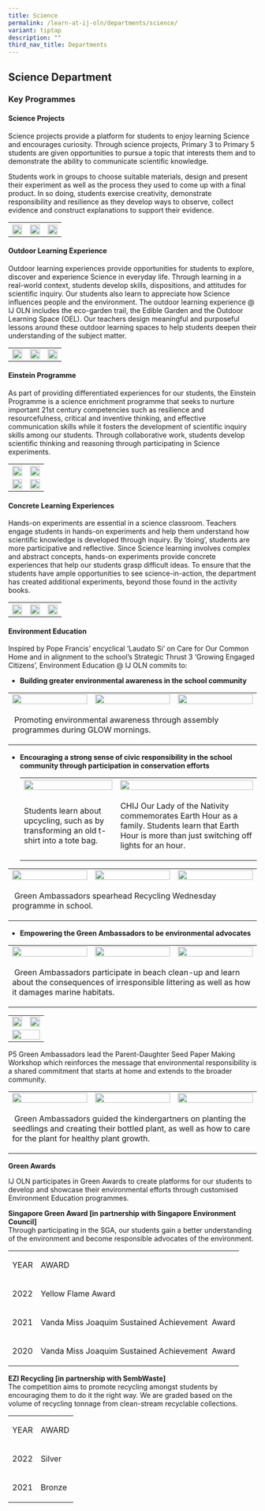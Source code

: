 ```yaml
---
title: Science
permalink: /learn-at-ij-oln/departments/science/
variant: tiptap
description: ""
third_nav_title: Departments
---
```

<h2><strong>Science Department</strong></h2><h3>Key Programmes</h3><h4>Science Projects</h4><p>Science projects provide a platform for students to enjoy learning Science and encourages curiosity. Through science projects, Primary 3 to Primary 5 students are given opportunities to pursue a topic that interests them and to demonstrate the ability to communicate scientific knowledge.</p><p>Students work in groups to choose suitable materials, design and present their experiment as well as the process they used to come up with a final product. In so doing, students exercise creativity, demonstrate responsibility and resilience as they develop ways to observe, collect evidence and construct explanations to support their evidence.</p><table><tbody><tr><th rowspan="1" colspan="1"><div class="isomer-image-wrapper"><img height="auto" width="100%" alt="" src="/images/Depts/Sci/project1_w.jpg"></div></th><th rowspan="1" colspan="1"><div class="isomer-image-wrapper"><img height="auto" width="100%" alt="" src="/images/Depts/Sci/project3_w.jpg"></div></th><th rowspan="1" colspan="1"><div class="isomer-image-wrapper"><img height="auto" width="100%" alt="" src="/images/Depts/Sci/project2_w.jpg"></div></th></tr></tbody></table><h4>Outdoor Learning Experience</h4><p>Outdoor learning experiences provide opportunities for students to explore, discover and experience Science in everyday life. Through learning in a real-world context, students develop skills, dispositions, and attitudes for scientific inquiry. Our students also learn to appreciate how Science influences people and the environment. The outdoor learning experience @ IJ OLN includes the eco-garden trail, the Edible Garden and the Outdoor Learning Space (OEL). Our teachers design meaningful and purposeful lessons around these outdoor learning spaces to help students deepen their understanding of the subject matter.</p><table><tbody><tr><td rowspan="1" colspan="1"><div class="isomer-image-wrapper"><img height="auto" width="100%" alt="" src="/images/Depts/Sci/oel3_w.jpg"></div></td><td rowspan="1" colspan="1"><div class="isomer-image-wrapper"><img height="auto" width="100%" alt="" src="/images/Depts/Sci/oel1_w.jpg"></div></td><td rowspan="1" colspan="1"><div class="isomer-image-wrapper"><img height="auto" width="100%" alt="" src="/images/Depts/Sci/oel2_w.jpg"></div></td></tr></tbody></table><h4>Einstein Programme</h4><p>As part of providing differentiated experiences for our students, the Einstein Programme is a science enrichment programme that seeks to nurture important 21st century competencies such as resilience and resourcefulness, critical and inventive thinking, and effective communication skills while it fosters the development of scientific inquiry skills among our students. Through collaborative work, students develop scientific thinking and reasoning through participating in Science experiments.</p><table><tbody><tr><th rowspan="1" colspan="1"><div class="isomer-image-wrapper"><img height="auto" width="100%" alt="" src="/images/Depts/Sci/e2k2_w.jpg"></div></th><th rowspan="1" colspan="1"><div class="isomer-image-wrapper"><img height="auto" width="100%" alt="" src="/images/Depts/Sci/e2k_w.jpg"></div></th></tr><tr><td rowspan="1" colspan="1"><div class="isomer-image-wrapper"><img height="auto" width="100%" alt="" src="/images/Depts/Sci/e2k4_w.jpg"></div></td><td rowspan="1" colspan="1"><div class="isomer-image-wrapper"><img height="auto" width="100%" alt="" src="/images/Depts/Sci/e2k3_w.jpg"></div></td></tr></tbody></table><h4>Concrete Learning Experiences</h4><p>Hands-on experiments are essential in a science classroom. Teachers engage students in hands-on experiments and help them understand how scientific knowledge is developed through inquiry. By ‘doing’, students are more participative and reflective. Since Science learning involves complex and abstract concepts, hands-on experiments provide concrete experiences that help our students grasp difficult ideas. To ensure that the students have ample opportunities to see science-in-action, the department has created additional experiments, beyond those found in the activity books.</p><table><tbody><tr><th rowspan="1" colspan="1"><div class="isomer-image-wrapper"><img height="auto" width="100%" alt="" src="/images/Depts/Sci/exp_materials_w.jpg"></div></th><th rowspan="1" colspan="1"><div class="isomer-image-wrapper"><img height="auto" width="100%" alt="" src="/images/Depts/Sci/exp_mould_w.jpg"></div></th><th rowspan="1" colspan="1"><div class="isomer-image-wrapper"><img height="auto" width="100%" alt="" src="/images/Depts/Sci/exp_matter_w.jpg"></div></th></tr></tbody></table><h4>Environment Education</h4><p>Inspired by Pope Francis’ encyclical ‘Laudato Si’ on Care for Our Common Home and in alignment to the school’s Strategic Thrust 3 ‘Growing Engaged Citizens’, Environment Education @ IJ OLN commits to:</p><ul data-tight="true" class="tight"><li><p><strong>Building greater environmental awareness in the school community</strong></p></li></ul><table><tbody><tr><td rowspan="1" colspan="1"><div class="isomer-image-wrapper"><img height="auto" width="100%" alt="" src="/images/Depts/Sci/assembly_w.jpg"></div></td><td rowspan="1" colspan="1"><div class="isomer-image-wrapper"><img height="auto" width="100%" alt="" src="/images/Depts/Sci/assembly2_w.jpg"></div></td><td rowspan="1" colspan="1"><div class="isomer-image-wrapper"><img height="auto" width="100%" alt="" src="/images/Depts/Sci/assembly3_w.jpg"></div></td></tr><tr><td rowspan="1" colspan="3"><p>&nbsp;Promoting environmental awareness through assembly programmes during GLOW mornings.</p></td></tr></tbody></table><p></p><ul data-tight="true" class="tight"><li><p><strong>Encouraging a strong sense of civic responsibility in the school community through participation in conservation efforts</strong></p><table><tbody><tr><th rowspan="1" colspan="1"><div class="isomer-image-wrapper"><img height="auto" width="100%" alt="" src="/images/Depts/Sci/upcycling_w.jpg"></div></th><th rowspan="1" colspan="1"><div class="isomer-image-wrapper"><img height="auto" width="100%" alt="" src="/images/Depts/Sci/earthhour_w.jpg"></div></th></tr><tr><td rowspan="1" colspan="1"><p>Students learn about upcycling, such as by transforming an old t-shirt into a tote bag.</p></td><td rowspan="1" colspan="1"><p>CHIJ Our Lady of the Nativity commemorates Earth Hour as a family. Students learn that Earth Hour is more than just switching off lights for an hour.</p></td></tr></tbody></table></li></ul><table><tbody><tr><td rowspan="1" colspan="1"><div class="isomer-image-wrapper"><img height="auto" width="100%" alt="" src="/images/Depts/Sci/recyling_w.jpg"></div></td><td rowspan="1" colspan="1"><div class="isomer-image-wrapper"><img height="auto" width="100%" alt="" src="/images/Depts/Sci/recyling3_w.jpg"></div></td><td rowspan="1" colspan="1"><div class="isomer-image-wrapper"><img height="auto" width="100%" alt="" src="/images/Depts/Sci/recyling4_w.jpg"></div></td></tr><tr><td rowspan="1" colspan="3"><p>&nbsp;Green Ambassadors spearhead Recycling Wednesday programme in school.</p></td></tr></tbody></table><p></p><ul data-tight="true" class="tight"><li><p><strong>Empowering the Green Ambassadors to be environmental advocates</strong></p></li></ul><table><tbody><tr><td rowspan="1" colspan="1"><div class="isomer-image-wrapper"><img height="auto" width="100%" alt="" src="/images/Depts/Sci/beach_cleaning_w.jpg"></div></td><td rowspan="1" colspan="1"><div class="isomer-image-wrapper"><img height="auto" width="100%" alt="" src="/images/Depts/Sci/beachcleaning2_w.jpg"></div></td><td rowspan="1" colspan="1"><div class="isomer-image-wrapper"><img height="auto" width="100%" alt="" src="/images/Depts/Sci/beachcleaning3_w.jpg"></div></td></tr><tr><td rowspan="1" colspan="3"><p>&nbsp;Green Ambassadors participate in beach clean-up and learn about the consequences of irresponsible littering as well as how it damages marine habitats.</p></td></tr></tbody></table><table><tbody><tr><td rowspan="1" colspan="1"><div class="isomer-image-wrapper"><img height="auto" width="100%" alt="" src="/images/Depts/Sci/parentdaughter6_w.jpg"></div></td><td rowspan="1" colspan="1"><div class="isomer-image-wrapper"><img height="auto" width="100%" alt="" src="/images/Depts/Sci/parentdaughter_w.jpg"></div></td></tr><tr><td rowspan="1" colspan="2"><div class="isomer-image-wrapper"><img height="auto" width="100%" alt="" src="/images/Depts/Sci/parentdaughter5_w.jpg"></div></td></tr></tbody></table><p>P5 Green Ambassadors lead the Parent-Daughter Seed Paper Making Workshop which reinforces the message that environmental responsibility is a shared commitment that starts at home and extends to the broader community.</p><table><tbody><tr><td rowspan="1" colspan="1"><div class="isomer-image-wrapper"><img height="auto" width="100%" alt="" src="/images/Depts/Sci/outreach2_w.jpg"></div></td><td rowspan="1" colspan="1"><div class="isomer-image-wrapper"><img height="auto" width="100%" alt="" src="/images/Depts/Sci/outreach1_w.jpg"></div></td><td rowspan="1" colspan="1"><div class="isomer-image-wrapper"><img height="auto" width="100%" alt="" src="/images/Depts/Sci/outreach3_w.jpg"></div></td></tr><tr><td rowspan="1" colspan="3"><p>&nbsp;Green Ambassadors guided the kindergartners on planting the seedlings and creating their bottled plant, as well as how to care for the plant for healthy plant growth.</p></td></tr></tbody></table><p><strong>Green Awards</strong></p><p>IJ OLN participates in Green Awards to create platforms for our students to develop and showcase their environmental efforts through customised Environment Education programmes.</p><p><strong>Singapore Green Award [in partnership with Singapore Environment Council]</strong><br>Through participating in the SGA, our students gain a better understanding of the environment and become responsible advocates of the environment.</p><table><tbody><tr><td rowspan="1" colspan="1"><p>YEAR</p></td><td rowspan="1" colspan="1"><p>AWARD</p></td></tr><tr><td rowspan="1" colspan="1"><p>2022</p></td><td rowspan="1" colspan="1"><p>Yellow Flame Award</p></td></tr><tr><td rowspan="1" colspan="1"><p>2021</p></td><td rowspan="1" colspan="1"><p>Vanda Miss Joaquim Sustained Achievement&nbsp; Award</p></td></tr><tr><td rowspan="1" colspan="1"><p>2020</p></td><td rowspan="1" colspan="1"><p>Vanda Miss Joaquim Sustained Achievement&nbsp; Award</p></td></tr></tbody></table><p><strong>EZI Recycling [in partnership with SembWaste]</strong><br>The competition aims to promote recycling amongst students by encouraging them to do it the right way. We are graded based on the volume of recycling tonnage from clean-stream recyclable collections.</p><table><tbody><tr><td rowspan="1" colspan="1"><p>YEAR</p></td><td rowspan="1" colspan="1"><p>AWARD</p></td></tr><tr><td rowspan="1" colspan="1"><p>2022</p></td><td rowspan="1" colspan="1"><p>Silver</p></td></tr><tr><td rowspan="1" colspan="1"><p>2021</p></td><td rowspan="1" colspan="1"><p>Bronze</p></td></tr></tbody></table><p></p>
